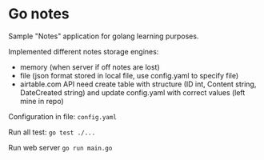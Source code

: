 # Go notes
Sample "Notes" application for golang learning purposes.

Implemented different notes storage engines:
* memory (when server if off notes are lost)
* file (json format stored in local file, use config.yaml to specify file)
* airtable.com API need create table with structure (ID int, Content string, DateCreated string) and update config.yaml with correct values (left mine in repo)

Configuration in file: `config.yaml`

Run all test:
 `go test ./...`

Run web server `go run main.go`